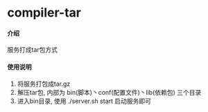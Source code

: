 # compiler-tar

#### 介绍
服务打成tar包方式

#### 使用说明

1.  将服务打包成tar.gz
2.  解压tar包, 内部为 bin(脚本)丶conf(配置文件)丶lib(依赖包) 三个目录
3.  进入bin目录, 使用 ./server.sh start 启动服务即可